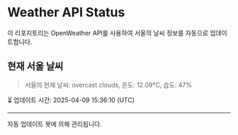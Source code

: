 
# Weather API Status

이 리포지토리는 OpenWeather API를 사용하여 서울의 날씨 정보를 자동으로 업데이트합니다.

## 현재 서울 날씨
> 서울의 현재 날씨: overcast clouds, 온도: 12.09°C, 습도: 47%

⏳ 업데이트 시간: 2025-04-09 15:36:10 (UTC)

---
자동 업데이트 봇에 의해 관리됩니다.
